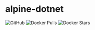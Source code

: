# alpine-dotnet

![GitHub](https://img.shields.io/github/license/martinussuherman/alpine-dotnet) ![Docker Pulls](https://img.shields.io/docker/pulls/martinussuherman/alpine-dotnet) ![Docker Stars](https://img.shields.io/docker/stars/martinussuherman/alpine-dotnet)

